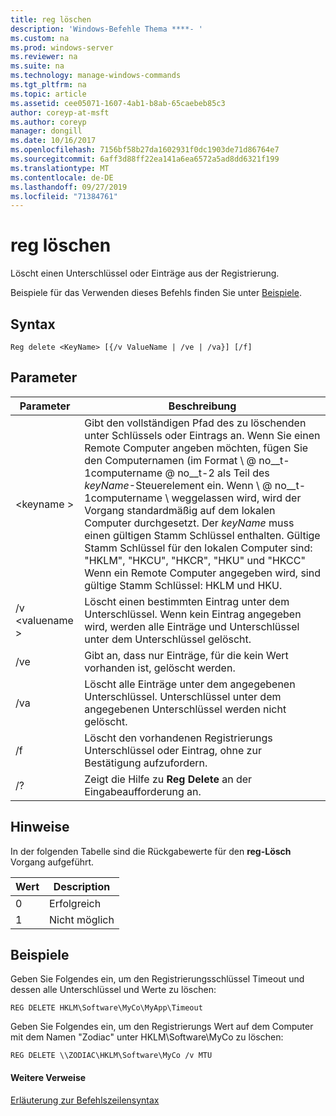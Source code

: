 ```yaml
---
title: reg löschen
description: 'Windows-Befehle Thema ****- '
ms.custom: na
ms.prod: windows-server
ms.reviewer: na
ms.suite: na
ms.technology: manage-windows-commands
ms.tgt_pltfrm: na
ms.topic: article
ms.assetid: cee05071-1607-4ab1-b8ab-65caebeb85c3
author: coreyp-at-msft
ms.author: coreyp
manager: dongill
ms.date: 10/16/2017
ms.openlocfilehash: 7156bf58b27da1602931f0dc1903de71d86764e7
ms.sourcegitcommit: 6aff3d88ff22ea141a6ea6572a5ad8dd6321f199
ms.translationtype: MT
ms.contentlocale: de-DE
ms.lasthandoff: 09/27/2019
ms.locfileid: "71384761"
---
```

# <a name="reg-delete"></a>reg löschen



Löscht einen Unterschlüssel oder Einträge aus der Registrierung.

Beispiele für das Verwenden dieses Befehls finden Sie unter [Beispiele](#BKMK_examples).

## <a name="syntax"></a>Syntax

```
Reg delete <KeyName> [{/v ValueName | /ve | /va}] [/f]
```

## <a name="parameters"></a>Parameter

|Parameter|Beschreibung|
|---------|-----------|
|\<keyname >|Gibt den vollständigen Pfad des zu löschenden unter Schlüssels oder Eintrags an. Wenn Sie einen Remote Computer angeben möchten, fügen Sie den Computernamen (im Format \\ @ no__t-1computername @ no__t-2 als Teil des *keyName*-Steuerelement ein. Wenn \\ @ no__t-1computername \ weggelassen wird, wird der Vorgang standardmäßig auf dem lokalen Computer durchgesetzt. Der *keyName* muss einen gültigen Stamm Schlüssel enthalten. Gültige Stamm Schlüssel für den lokalen Computer sind: "HKLM", "HKCU", "HKCR", "HKU" und "HKCC" Wenn ein Remote Computer angegeben wird, sind gültige Stamm Schlüssel: HKLM und HKU.|
|/v \<valuename >|Löscht einen bestimmten Eintrag unter dem Unterschlüssel. Wenn kein Eintrag angegeben wird, werden alle Einträge und Unterschlüssel unter dem Unterschlüssel gelöscht.|
|/ve|Gibt an, dass nur Einträge, für die kein Wert vorhanden ist, gelöscht werden.|
|/va|Löscht alle Einträge unter dem angegebenen Unterschlüssel. Unterschlüssel unter dem angegebenen Unterschlüssel werden nicht gelöscht.|
|/f|Löscht den vorhandenen Registrierungs Unterschlüssel oder Eintrag, ohne zur Bestätigung aufzufordern.|
|/?|Zeigt die Hilfe zu **Reg Delete** an der Eingabeaufforderung an.|

## <a name="remarks"></a>Hinweise

In der folgenden Tabelle sind die Rückgabewerte für den **reg-Lösch** Vorgang aufgeführt.

|Wert|Description|
|-----|-----------|
|0|Erfolgreich|
|1|Nicht möglich|

## <a name="BKMK_examples"></a>Beispiele

Geben Sie Folgendes ein, um den Registrierungsschlüssel Timeout und dessen alle Unterschlüssel und Werte zu löschen:
```
REG DELETE HKLM\Software\MyCo\MyApp\Timeout
```
Geben Sie Folgendes ein, um den Registrierungs Wert auf dem Computer mit dem Namen "Zodiac" unter HKLM\Software\MyCo zu löschen:
```
REG DELETE \\ZODIAC\HKLM\Software\MyCo /v MTU
```

#### <a name="additional-references"></a>Weitere Verweise

[Erläuterung zur Befehlszeilensyntax](command-line-syntax-key.md)